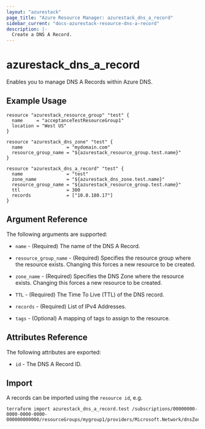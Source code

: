 ```yaml
---
layout: "azurestack"
page_title: "Azure Resource Manager: azurestack_dns_a_record"
sidebar_current: "docs-azurestack-resource-dns-a-record"
description: |-
  Create a DNS A Record.
---
```


# azurestack\_dns\_a\_record

Enables you to manage DNS A Records within Azure DNS.

## Example Usage

```hcl
resource "azurestack_resource_group" "test" {
  name     = "acceptanceTestResourceGroup1"
  location = "West US"
}

resource "azurestack_dns_zone" "test" {
  name                = "mydomain.com"
  resource_group_name = "${azurestack_resource_group.test.name}"
}

resource "azurestack_dns_a_record" "test" {
  name                = "test"
  zone_name           = "${azurestack_dns_zone.test.name}"
  resource_group_name = "${azurestack_resource_group.test.name}"
  ttl                 = 300
  records             = ["10.0.180.17"]
}
```

## Argument Reference

The following arguments are supported:

* `name` - (Required) The name of the DNS A Record.

* `resource_group_name` - (Required) Specifies the resource group where the resource exists. Changing this forces a new resource to be created.

* `zone_name` - (Required) Specifies the DNS Zone where the resource exists. Changing this forces a new resource to be created.

* `TTL` - (Required) The Time To Live (TTL) of the DNS record.

* `records` - (Required) List of IPv4 Addresses.

* `tags` - (Optional) A mapping of tags to assign to the resource.

## Attributes Reference

The following attributes are exported:

* `id` - The DNS A Record ID.

## Import

A records can be imported using the `resource id`, e.g.

```shell
terraform import azurestack_dns_a_record.test /subscriptions/00000000-0000-0000-0000-000000000000/resourceGroups/mygroup1/providers/Microsoft.Network/dnsZones/zone1/A/myrecord1
```
